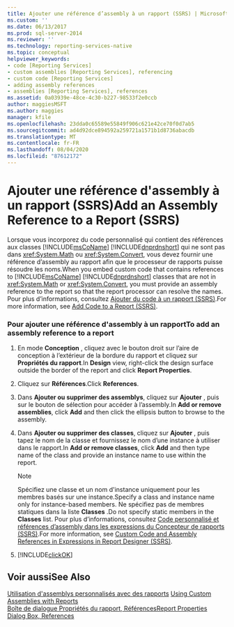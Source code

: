 ```yaml
---
title: Ajouter une référence d’assembly à un rapport (SSRS) | Microsoft Docs
ms.custom: ''
ms.date: 06/13/2017
ms.prod: sql-server-2014
ms.reviewer: ''
ms.technology: reporting-services-native
ms.topic: conceptual
helpviewer_keywords:
- code [Reporting Services]
- custom assemblies [Reporting Services], referencing
- custom code [Reporting Services]
- adding assembly references
- assemblies [Reporting Services], references
ms.assetid: 0a03939e-48ce-4c30-b227-98533f2e0ccb
author: maggiesMSFT
ms.author: maggies
manager: kfile
ms.openlocfilehash: 23dda0c65589e55849f906c621e42ce70f0d7ab5
ms.sourcegitcommit: ad4d92dce894592a259721a1571b1d8736abacdb
ms.translationtype: MT
ms.contentlocale: fr-FR
ms.lasthandoff: 08/04/2020
ms.locfileid: "87612172"
---
```

# <a name="add-an-assembly-reference-to-a-report-ssrs"></a><span data-ttu-id="234a3-102">Ajouter une référence d'assembly à un rapport (SSRS)</span><span class="sxs-lookup"><span data-stu-id="234a3-102">Add an Assembly Reference to a Report (SSRS)</span></span>
  <span data-ttu-id="234a3-103">Lorsque vous incorporez du code personnalisé qui contient des références aux classes [!INCLUDE[msCoName](../../includes/msconame-md.md)] [!INCLUDE[dnprdnshort](../../includes/dnprdnshort-md.md)] qui ne sont pas dans <xref:System.Math> ou <xref:System.Convert>, vous devez fournir une référence d’assembly au rapport afin que le processeur de rapports puisse résoudre les noms.</span><span class="sxs-lookup"><span data-stu-id="234a3-103">When you embed custom code that contains references to [!INCLUDE[msCoName](../../includes/msconame-md.md)] [!INCLUDE[dnprdnshort](../../includes/dnprdnshort-md.md)] classes that are not in <xref:System.Math> or <xref:System.Convert>, you must provide an assembly reference to the report so that the report processor can resolve the names.</span></span> <span data-ttu-id="234a3-104">Pour plus d’informations, consultez [Ajouter du code à un rapport &#40;SSRS&#41;](add-code-to-a-report-ssrs.md).</span><span class="sxs-lookup"><span data-stu-id="234a3-104">For more information, see [Add Code to a Report &#40;SSRS&#41;](add-code-to-a-report-ssrs.md).</span></span>  
  
### <a name="to-add-an-assembly-reference-to-a-report"></a><span data-ttu-id="234a3-105">Pour ajouter une référence d'assembly à un rapport</span><span class="sxs-lookup"><span data-stu-id="234a3-105">To add an assembly reference to a report</span></span>  
  
1.  <span data-ttu-id="234a3-106">En mode **Conception** , cliquez avec le bouton droit sur l’aire de conception à l’extérieur de la bordure du rapport et cliquez sur **Propriétés du rapport**.</span><span class="sxs-lookup"><span data-stu-id="234a3-106">In **Design** view, right-click the design surface outside the border of the report and click **Report Properties**.</span></span>  
  
2.  <span data-ttu-id="234a3-107">Cliquez sur **Références**.</span><span class="sxs-lookup"><span data-stu-id="234a3-107">Click **References**.</span></span>  
  
3.  <span data-ttu-id="234a3-108">Dans **Ajouter ou supprimer des assemblys**, cliquez sur **Ajouter** , puis sur le bouton de sélection pour accéder à l’assembly.</span><span class="sxs-lookup"><span data-stu-id="234a3-108">In **Add or remove assemblies**, click **Add** and then click the ellipsis button to browse to the assembly.</span></span>  
  
4.  <span data-ttu-id="234a3-109">Dans **Ajouter ou supprimer des classes**, cliquez sur **Ajouter** , puis tapez le nom de la classe et fournissez le nom d’une instance à utiliser dans le rapport.</span><span class="sxs-lookup"><span data-stu-id="234a3-109">In **Add or remove classes**, click **Add** and then type name of the class and provide an instance name to use within the report.</span></span>  
  
    > [!NOTE]  
    >  <span data-ttu-id="234a3-110">Spécifiez une classe et un nom d'instance uniquement pour les membres basés sur une instance.</span><span class="sxs-lookup"><span data-stu-id="234a3-110">Specify a class and instance name only for instance-based members.</span></span> <span data-ttu-id="234a3-111">Ne spécifiez pas de membres statiques dans la liste **Classes** .</span><span class="sxs-lookup"><span data-stu-id="234a3-111">Do not specify static members in the **Classes** list.</span></span> <span data-ttu-id="234a3-112">Pour plus d’informations, consultez [Code personnalisé et références d’assembly dans les expressions du Concepteur de rapports &#40;SSRS&#41;](custom-code-and-assembly-references-in-expressions-in-report-designer-ssrs.md).</span><span class="sxs-lookup"><span data-stu-id="234a3-112">For more information, see [Custom Code and Assembly References in Expressions in Report Designer &#40;SSRS&#41;](custom-code-and-assembly-references-in-expressions-in-report-designer-ssrs.md).</span></span>  
  
5.  [!INCLUDE[clickOK](../../includes/clickok-md.md)]  
  
## <a name="see-also"></a><span data-ttu-id="234a3-113">Voir aussi</span><span class="sxs-lookup"><span data-stu-id="234a3-113">See Also</span></span>  
 <span data-ttu-id="234a3-114">[Utilisation d'assemblys personnalisés avec des rapports](../custom-assemblies/using-custom-assemblies-with-reports.md) </span><span class="sxs-lookup"><span data-stu-id="234a3-114">[Using Custom Assemblies with Reports](../custom-assemblies/using-custom-assemblies-with-reports.md) </span></span>  
 [<span data-ttu-id="234a3-115">Boîte de dialogue Propriétés du rapport, Références</span><span class="sxs-lookup"><span data-stu-id="234a3-115">Report Properties Dialog Box, References</span></span>](../report-properties-dialog-box-references.md)  
  
  
